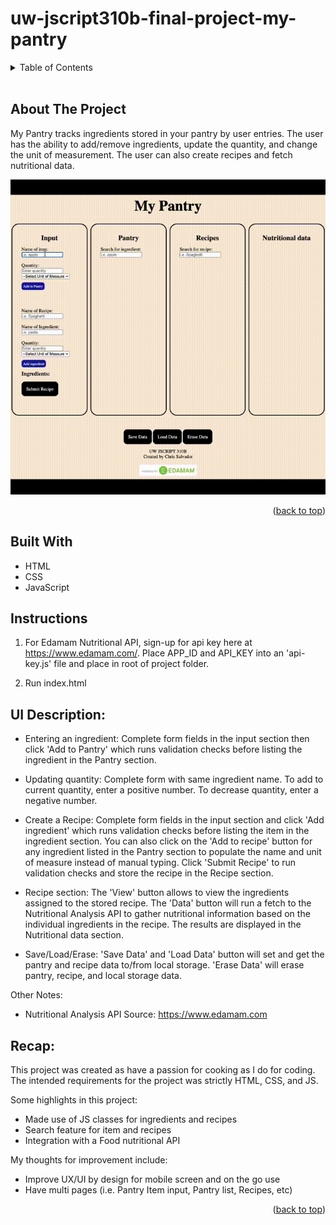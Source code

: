 # uw-jscript310b-final-project-my-pantry

<a name="readme-top"></a>

<!-- TABLE OF CONTENTS -->
<details>
  <summary>Table of Contents</summary>
  <ol>
    <li>
      <a href="#about-the-project">About The Project</a>
    </li>
    <li>
      <a href="#built-with">Built With</a>
    </li>
    <li>
      <a href="#instructions">Instructions</a>
    </li>
    <li>
      <a href="#ui-description">UI Description</a>
    </li>
  </ol>
</details>
<br/>

<!-- ABOUT THE PROJECT -->

## About The Project

My Pantry tracks ingredients stored in your pantry by user entries. The user has the ability to add/remove ingredients, update the quantity, and change the unit of measurement. The user can also create recipes and fetch nutritional data.
<br/>

![Mobile views of the Login, Pantry, Recipe, and Edit pages.](MyPantry_js.gif)
<br/>


<p align="right">(<a href="#readme-top">back to top</a>)</p>

## Built With

- HTML
- CSS
- JavaScript

## Instructions

1. For Edamam Nutritional API, sign-up for api key here at https://www.edamam.com/. Place APP_ID and API_KEY into an 'api-key.js' file and place in root of project folder.

2. Run index.html

## UI Description:

- Entering an ingredient:
  Complete form fields in the input section then click 'Add to Pantry' which runs validation checks before listing the ingredient in the Pantry section.

- Updating quantity:
  Complete form with same ingredient name. To add to current quantity, enter a positive number. To decrease quantity, enter a negative number.

- Create a Recipe:
  Complete form fields in the input section and click 'Add ingredient' which runs validation checks before listing the item in the ingredient section. You can also click on the 'Add to recipe' button for any ingredient listed in the Pantry section to populate the name and unit of measure instead of manual typing. Click 'Submit Recipe' to run validation checks and store the recipe in the Recipe section.

- Recipe section:
  The 'View' button allows to view the ingredients assigned to the stored recipe. The 'Data' button will run a fetch to the Nutritional Analysis API to gather nutritional information based on the individual ingredients in the recipe. The results are displayed in the Nutritional data section.

- Save/Load/Erase:
  'Save Data' and 'Load Data' button will set and get the pantry and recipe data to/from local storage. 'Erase Data' will erase pantry, recipe, and local storage data.

Other Notes:

- Nutritional Analysis API
  Source: https://www.edamam.com

## Recap:

This project was created as have a passion for cooking as I do for coding. The intended requirements for the project was strictly HTML, CSS, and JS. 

Some highlights in this project:
- Made use of JS classes for ingredients and recipes
- Search feature for item and recipes
- Integration with a Food nutritional API

My thoughts for improvement include:
- Improve UX/UI by design for mobile screen and on the go use
- Have multi pages (i.e. Pantry Item input, Pantry list, Recipes, etc)

<p align="right">(<a href="#readme-top">back to top</a>)</p>